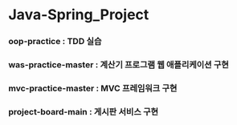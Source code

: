 # Java-Spring_Project

### oop-practice : TDD 실습
 
### was-practice-master : 계산기 프로그램 웹 애플리케이션 구현

### mvc-practice-master : MVC 프레임워크 구현

### project-board-main : 게시판 서비스 구현